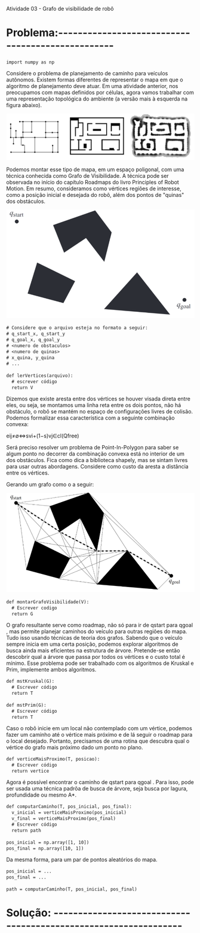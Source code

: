 Atividade 03 - Grafo de visibilidade de robô

# Problema:-------------------------------------------------
```
import numpy as np
```
Considere o problema de planejamento de caminho para veículos autônomos. Existem formas diferentes de representar o mapa em que o algoritmo de planejamento deve atuar. Em uma atividade anterior, nos preocupamos com mapas definidos por células, agora vamos trabalhar com uma representação topológica do ambiente (a versão mais à esquerda na figura abaixo).

![Screenshot](p1.png)

Podemos montar esse tipo de mapa, em um espaço poligonal, com uma técnica conhecida como Grafo de Visibilidade. A técnica pode ser observada no início do capítulo Roadmaps do livro Principles of Robot Motion. Em resumo, consideramos como vértices regiões de interesse, como a posição inicial e desejada do robô, além dos pontos de "quinas" dos obstáculos.

![Screenshot](p2.png)

```
# Considere que o arquivo esteja no formato a seguir:
# q_start_x, q_start_y
# q_goal_x, q_goal_y
# <numero de obstaculos>
# <numero de quinas>
# x_quina, y_quina
# ...

def lerVertices(arquivo):
  # escrever código
  return V
```
Dizemos que existe aresta entre dos vértices se houver visada direta entre eles, ou seja, se montamos uma linha reta entre os dois pontos, não há obstáculo, o robô se mantém no espaço de configurações livres de colisão. Podemos formalizar essa característica com a seguinte combinação convexa:

eij≠∅⇔svi+(1−s)vj∈cl(Qfree) 

Será preciso resolver um problema de Point-In-Polygon para saber se algum ponto no decorrer da combinação convexa está no interior de um dos obstáculos. Fica como dica a biblioteca shapely, mas se sintam livres para usar outras abordagens. Considere como custo da aresta a distância entre os vértices.

Gerando um grafo como o a seguir:

![Screenshot](p3.png)

```
def montarGrafoVisibilidade(V):
  # Escrever codigo
  return G
```

O grafo resultante serve como roadmap, não só para ir de  qstart  para  qgoal , mas permite planejar caminhos do veículo para outras regiões do mapa. Tudo isso usando técnicas de teoria dos grafos. Sabendo que o veículo sempre inicia em uma certa posição, podemos explorar algoritmos de busca ainda mais eficientes na estrutura de árvore. Pretende-se então descobrir qual a árvore que passa por todos os vértices e o custo total é mínimo. Esse problema pode ser trabalhado com os algoritmos de Kruskal e Prim, implemente ambos algoritmos.

```
def mstKruskal(G):
  # Escrever código
  return T

def mstPrim(G):
  # Escrever código
  return T
```

Caso o robô inicie em um local não contemplado com um vértice, podemos fazer um caminho até o vértice mais próximo e de lá seguir o roadmap para o local desejado. Portanto, precisamos de uma rotina que descubra qual o vértice do grafo mais próximo dado um ponto no plano.

```
def verticeMaisProximo(T, posicao):
  # Escrever código
  return vertice
```

Agora é possível encontrar o caminho de  qstart  para  qgoal . Para isso, pode ser usada uma técnica padrõa de busca de árvore, seja busca por lagura, profundidade ou mesmo A*.

```
def computarCaminho(T, pos_inicial, pos_final):
  v_inicial = verticeMaisProximo(pos_inicial)
  v_final = verticeMaisProximo(pos_final)
  # Escrever código
  return path

pos_inicial = np.array([1, 10])
pos_final = np.array([10, 1])
```

Da mesma forma, para um par de pontos aleatórios do mapa.

```
pos_inicial = ...
pos_final = ...

path = computarCaminho(T, pos_inicial, pos_final)
```

# Solução: ----------------------------------------------------------------
